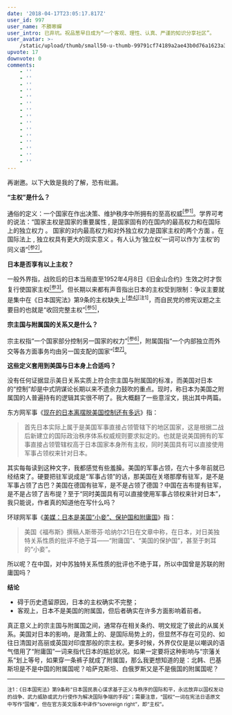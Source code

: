 ```yaml
---
date: '2018-04-17T23:05:17.817Z'
user_id: 997
user_name: 不勝寒蟬
user_intro: 已弃坑。祝品葱早日成为“一个客观、理性、认真、严谨的知识分享社区”。
user_avatar: >-
    /static/upload/thumb/small50-u-thumb-99791cf74189a2ae43b0d76a1623a3636acb1b07d47.png
upvote: 17
downvote: 0
comments:
    - ''
    - ''
    - ''
    - ''
    - ''
    - ''
    - ''
    - ''
    - ''
    - ''
    - ''
    - ''
    - ''
    - ''
    - ''
---
```


再谢邀。以下大致是我的了解，恐有纰漏。

**“主权”是什么？**

通俗的定义：一个国家在作出决策、维护秩序中所拥有的至高权威[<sup>[参1]</sup>](https://web.archive.org:443/web/20180529145411/https://www.britannica.com/topic/sovereignty)。学界可考的说法：“国家主权是国家的重要属性 , 是国家固有的在国内的最高权力和在国际上的独立权力 。 国家的对内最高权力和对外独立权力是国家主权的两个方面 。在国际法上 , 独立权具有更大的现实意义 。有人认为‘独立权’一词可以作为‘主权’的同义语”[<sup>[参2]</sup>](https://web.archive.org:443/web/20180529145411/http://www.oaj.pku.edu.cn/zwfx/CN/abstract/abstract23153.shtml#1)。

**日本是否享有以上主权？**  

一般外界指，战败后的日本当局直至1952年4月8日《旧金山合约》生效之时才恢复行使国家主权[<sup>[参3]</sup>](https://web.archive.org:443/web/20180529145411/https://www.npr.org/sections/thetwo-way/2013/04/28/179664908/japan-marks-restoration-of-sovereignty-for-the-first-time)。但长期以来都有声音指出日本的主权受到限制：争议主要就是集中在《日本国宪法》第9条的主权缺失上<sup><a rel="nofollow" href="https://web.archive.org:443/web/20180529145411/https://www.japantimes.co.jp/opinion/2014/09/02/commentary/japan-commentary/wrong-path-full-sovereignty/">[参4]</a>[注1]</sup>，而自民党的修宪议题之主要目的也就是“收回完整主权”[<sup>[参5]</sup>](https://web.archive.org:443/web/20180529145411/https://www.opendemocracy.net/5050/celine-nahory/japans-peace-pledge-question-of-sovereignty)，

**宗主国与附属国的关系又是什么？**

宗主权指“一个国家部分控制另一国家的权力”[<sup>[参6]</sup>](https://web.archive.org:443/web/20180529145411/https://dictionary.cambridge.org/us/dictionary/english/suzerainty)，附属国指“一个内部独立而外交等各方面事务均由另一国支配的国家”<sup><a rel="nofollow" href="https://web.archive.org:443/web/20180529145411/https://www.merriam-webster.com/dictionary/vassal%20state">[参7]</a></sup>。

**这些定义套用到美国与日本身上合适吗？**

没有任何证据显示美日关系实质上符合宗主国与附属国的标准，而美国对日本的“控制”却是中式阴谋论长期以来不遗余力鼓吹的重点。现时，称日本为美国之附属国的人普遍持有的逻辑其实很不明了。我大概翻了一些意淫文，挑出其中两篇。

东方网军事《[现在的日本离摆脱美国控制还有多远](https://web.archive.org:443/web/20180529145411/http://mil.eastday.com/a/161228065636783.html)》指：

> 首先日本实际上属于是美国军事直接占领管辖下的地区国家，这是根据二战后新建立的国际政治秩序体系权威规则要求拟定的。也就是说美国拥有的军事直接占领管辖权高于日本国家本身所有主权，同时美国具有可以直接使用军事占领权来针对日本。  

其实每每读到这种文字，我都感觉有些羞臊。美国的军事占领，在六十多年前就已经结束了。硬要把驻军说成是“军事占领”的话，那美国在关塔那摩有驻军，是不是军事占领了古巴？美国在德国有驻军，是不是占领了德国？中国在吉布提有驻军，是不是占领了吉布提？至于“同时美国具有可以直接使用军事占领权来针对日本”，我只能说，作者真的知道他在写什么吗？

环球网军事《[美媒：日本是美国“小妾”、保护国和附庸国](https://web.archive.org:443/web/20180529145411/http://mil.huanqiu.com/observation/2014-04/4978243.html)》指：

> 美国《福布斯》撰稿人斯蒂芬·哈纳尔21日在文章中称，在日本，对日美独特关系性质的批评不绝于耳——“附庸国”、“美国的保护国”，甚至于刺耳的“小妾”。

所以呢？在中国，对中苏独特关系性质的批评也不绝于耳，所以中国曾是苏联的附庸国吗？

**结论**

*   碍于历史遗留原因，日本的主权确实不完整；
*   客观上，日本不是美国的附属国，但后者确实在许多方面影响着前者。

真正意义上的宗主国与附属国之间，通常存在相关条约、明文规定了彼此的从属关系。美国对日本的影响，是政策上的、是国际局势上的，但显然不存在可见的、如往日清国对高丽或英国对印度那般的宗主权。更多时候，外界仅仅是是以嘲讽的语气借用了“附庸国”一词来指代日本的尴尬状况。如果一定要将这种影响与“宗藩关系”划上等号，如果穿一条裤子就成了附属国，那么我更想知道的是：北韩、巴基斯坦是不是中国的附属国呢？哈萨克斯坦、白俄罗斯又是不是俄国的附属国呢？

---

<sup>注1：《日本国宪法》第9条称“日本国民衷心谋求基于正义与秩序的国际和平，永远放弃以国权发动的战争、武力威胁或武力行使作为解决国际争端的手段”；需要注意，“国权”一词在宪法日语原文中写作“国権”，但在官方英文版本中译作“sovereign right”，即“主权”。</sup>
